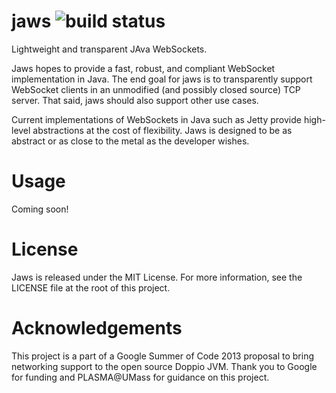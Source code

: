 jaws ![build status](https://travis-ci.org/bmcdorman/jaws.png)
====

Lightweight and transparent JAva WebSockets.

Jaws hopes to provide a fast, robust, and compliant WebSocket implementation in Java. The end goal for
jaws is to transparently support WebSocket clients in an unmodified (and possibly closed source) TCP server. That
said, jaws should also support other use cases.

Current implementations of WebSockets in Java such as Jetty provide high-level abstractions at the cost of flexibility.
Jaws is designed to be as abstract or as close to the metal as the developer wishes.

Usage
=====

Coming soon!

License
=======

Jaws is released under the MIT License. For more information, see the LICENSE file at the root of this project.

Acknowledgements
================

This project is a part of a Google Summer of Code 2013 proposal to bring networking support to the open source Doppio JVM.
Thank you to Google for funding and PLASMA@UMass for guidance on this project.

